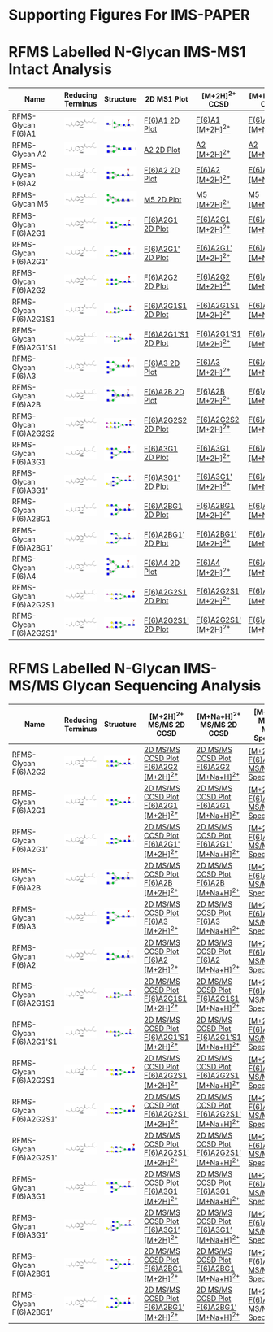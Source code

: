 # Supporting Figures For IMS-PAPER

# RFMS Labelled N-Glycan IMS-MS1 Intact Analysis



| Name     |Reducing Terminus| Structure|2D MS1 Plot|[M+2H]<sup>2+</sup> CCSD|[M+Na+H]<sup>2+</sup> CCSD|Mass Spectrum|
| ---      |---| ---       |---|---|---|---|
| RFMS-Glycan F(6)A1 |![RFMS Label](https://raw.githubusercontent.com/Edward1292/SI_PALLISTER_GLYCAN_LIBRARY_A_STAR_BTI_UOM/master/docs/Glycan_Structures/RFMS_Label.png)| ![F(6)A1](https://raw.githubusercontent.com/Edward1292/SI_PALLISTER_GLYCAN_LIBRARY_A_STAR_BTI_UOM/master/docs/Glycan_Structures/A1.png)|[F(6)A1 2D Plot](https://edward1292.github.io/SI_PALLISTER_GLYCAN_LIBRARY_A_STAR_BTI_UOM/A1_MS1_RFMS/A1_MS1_RFMS_All-CCS-Data.html) |[F(6)A1 [M+2H]<sup>2+</sup>](https://edward1292.github.io/SI_PALLISTER_GLYCAN_LIBRARY_A_STAR_BTI_UOM/A1_MS1_RFMS/RT_7_5-7_7mz_786_38/RT_7_5-7_7mz_786_38.html)|[F(6)A1 [M+Na+H]<sup>2+</sup>](https://edward1292.github.io/SI_PALLISTER_GLYCAN_LIBRARY_A_STAR_BTI_UOM/A1_MS1_RFMS/RT_7_5-7_7mz_797_37/RT_7_5-7_7mz_797_37.html)|[F(6)A1 MS1 Mass Spec](https://edward1292.github.io/SI_PALLISTER_GLYCAN_LIBRARY_A_STAR_BTI_UOM/A1_MS1_RFMS/A1_MS1_RFMS75-77AvgMassSpec.html)|
 | RFMS-Glycan  A2    |![RFMS Label](https://raw.githubusercontent.com/Edward1292/SI_PALLISTER_GLYCAN_LIBRARY_A_STAR_BTI_UOM/master/docs/Glycan_Structures/RFMS_Label.png)| ![A2](https://raw.githubusercontent.com/Edward1292/SI_PALLISTER_GLYCAN_LIBRARY_A_STAR_BTI_UOM/master/docs/Glycan_Structures/A2_no_fucose.png)      |[A2 2D Plot](https://edward1292.github.io/SI_PALLISTER_GLYCAN_LIBRARY_A_STAR_BTI_UOM/A2_no_fucose_RFMS/A2_no_fucose_RFMS_All-CCS-Data.html)|[A2 [M+2H]<sup>2+</sup>](https://edward1292.github.io/SI_PALLISTER_GLYCAN_LIBRARY_A_STAR_BTI_UOM/A2_no_fucose_RFMS/RT_7_9-8_0mz_814_9/RT_7_9-8_0mz_814_9.html)|[A2 [M+Na+H]<sup>2+</sup>](https://edward1292.github.io/SI_PALLISTER_GLYCAN_LIBRARY_A_STAR_BTI_UOM/A2_no_fucose_RFMS/RT_7_9-8_0mz_825_89/RT_7_9-8_0mz_825_89.html)|[A2 MS1 Mass Spec](https://edward1292.github.io/SI_PALLISTER_GLYCAN_LIBRARY_A_STAR_BTI_UOM/A2_no_fucose_RFMS/A2_no_fucose_RFMS79-80AvgMassSpec.html)|
 | RFMS-Glycan  F(6)A2|![RFMS Label](https://raw.githubusercontent.com/Edward1292/SI_PALLISTER_GLYCAN_LIBRARY_A_STAR_BTI_UOM/master/docs/Glycan_Structures/RFMS_Label.png)| ![F(6)A2](https://raw.githubusercontent.com/Edward1292/SI_PALLISTER_GLYCAN_LIBRARY_A_STAR_BTI_UOM/master/docs/Glycan_Structures/A2.png)      |[F(6)A2 2D Plot](https://edward1292.github.io/SI_PALLISTER_GLYCAN_LIBRARY_A_STAR_BTI_UOM/A2_MS1_RFMS/A2_MS1_RFMS_All-CCS-Data.html)|[F(6)A2 [M+2H]<sup>2+</sup>](https://edward1292.github.io/SI_PALLISTER_GLYCAN_LIBRARY_A_STAR_BTI_UOM/A2_MS1_RFMS/RT_8_6-8_9mz_887_94/RT_8_6-8_9mz_887_94.html)|[F(6)A2 [M+Na+H]<sup>2+</sup>](https://edward1292.github.io/SI_PALLISTER_GLYCAN_LIBRARY_A_STAR_BTI_UOM/A2_MS1_RFMS/RT_8_6-8_9mz_898_94/RT_8_6-8_9mz_898_94.html)|[F(6)A2 MS1 Mass Spec](https://edward1292.github.io/SI_PALLISTER_GLYCAN_LIBRARY_A_STAR_BTI_UOM/A2_MS1_RFMS/A2_MS1_RFMS86-89AvgMassSpec.html)|
 | RFMS-Glycan M5      |![RFMS Label](https://raw.githubusercontent.com/Edward1292/SI_PALLISTER_GLYCAN_LIBRARY_A_STAR_BTI_UOM/master/docs/Glycan_Structures/RFMS_Label.png)| ![M5](https://raw.githubusercontent.com/Edward1292/SI_PALLISTER_GLYCAN_LIBRARY_A_STAR_BTI_UOM/master/docs/Glycan_Structures/M5.png)      |[M5 2D Plot](https://edward1292.github.io/SI_PALLISTER_GLYCAN_LIBRARY_A_STAR_BTI_UOM/M5_MS1_RFMS/M5_MS1_RFMS_All-CCS-Data.html)|[M5 [M+2H]<sup>2+</sup>](https://edward1292.github.io/SI_PALLISTER_GLYCAN_LIBRARY_A_STAR_BTI_UOM/M5_MS1_RFMS/RT_9_8-10_0mz_773_87/RT_9_8-10_0mz_773_87.html)|[M5 [M+Na+H]<sup>2+</sup>](https://edward1292.github.io/SI_PALLISTER_GLYCAN_LIBRARY_A_STAR_BTI_UOM/M5_MS1_RFMS/RT_9_8-10_0mz_784_87/RT_9_8-10_0mz_784_87.html)|[M5 MS1 Mass Spec](https://edward1292.github.io/SI_PALLISTER_GLYCAN_LIBRARY_A_STAR_BTI_UOM/M5_MS1_RFMS/M5_MS1_RFMS98-100AvgMassSpec.html)|
 | RFMS-Glycan  F(6)A2G1|![RFMS Label](https://raw.githubusercontent.com/Edward1292/SI_PALLISTER_GLYCAN_LIBRARY_A_STAR_BTI_UOM/master/docs/Glycan_Structures/RFMS_Label.png)| ![F(6)A2G1](https://raw.githubusercontent.com/Edward1292/SI_PALLISTER_GLYCAN_LIBRARY_A_STAR_BTI_UOM/master/docs/Glycan_Structures/G1.png)      |[F(6)A2G1 2D Plot](https://edward1292.github.io/SI_PALLISTER_GLYCAN_LIBRARY_A_STAR_BTI_UOM/G1_MS1_RFMS/G1_MS1_RFMS_All-CCS-Data.html)|[F(6)A2G1 [M+2H]<sup>2+</sup>](https://edward1292.github.io/SI_PALLISTER_GLYCAN_LIBRARY_A_STAR_BTI_UOM/G1_MS1_RFMS/RT_10_6-10_8mz_968_99/RT_10_6-10_8mz_968_99.html)|[F(6)A2G1 [M+Na+H]<sup>2+</sup>](https://edward1292.github.io/SI_PALLISTER_GLYCAN_LIBRARY_A_STAR_BTI_UOM/G1_MS1_RFMS/RT_10_6-10_8mz_979_98/RT_10_6-10_8mz_979_98.html)|[F(6)A2G1 MS1 Mass Spec](https://edward1292.github.io/SI_PALLISTER_GLYCAN_LIBRARY_A_STAR_BTI_UOM//G1_MS1_RFMS/G1_MS1_RFMS106-108AvgMassSpec.html)|
 | RFMS-Glycan  F(6)A2G1'|![RFMS Label](https://raw.githubusercontent.com/Edward1292/SI_PALLISTER_GLYCAN_LIBRARY_A_STAR_BTI_UOM/master/docs/Glycan_Structures/RFMS_Label.png)| ![F(6)A2G1'](https://raw.githubusercontent.com/Edward1292/SI_PALLISTER_GLYCAN_LIBRARY_A_STAR_BTI_UOM/master/docs/Glycan_Structures/G1'.png)      |[F(6)A2G1' 2D Plot](https://edward1292.github.io/SI_PALLISTER_GLYCAN_LIBRARY_A_STAR_BTI_UOM/G1_prime_MS1_RFMS/G1_prime_MS1_RFMS_All-CCS-Data.html)|[F(6)A2G1' [M+2H]<sup>2+</sup>](https://edward1292.github.io/SI_PALLISTER_GLYCAN_LIBRARY_A_STAR_BTI_UOM/G1_prime_MS1_RFMS/RT_10_9-11_1mz_968_99/RT_10_9-11_1mz_968_99.html)|[F(6)A2G1' [M+Na+H]<sup>2+</sup>](https://edward1292.github.io/SI_PALLISTER_GLYCAN_LIBRARY_A_STAR_BTI_UOM/G1_prime_MS1_RFMS/RT_10_9-11_1mz_979_98/RT_10_9-11_1mz_979_98.html)|[F(6)A2G1' MS1 Mass Spec](https://edward1292.github.io/SI_PALLISTER_GLYCAN_LIBRARY_A_STAR_BTI_UOM/G1_prime_MS1_RFMS/G1_prime_MS1_RFMS109-111AvgMassSpec.html)|
  | RFMS-Glycan  F(6)A2G2|![RFMS Label](https://raw.githubusercontent.com/Edward1292/SI_PALLISTER_GLYCAN_LIBRARY_A_STAR_BTI_UOM/master/docs/Glycan_Structures/RFMS_Label.png)| ![F(6)A2G2](https://raw.githubusercontent.com/Edward1292/SI_PALLISTER_GLYCAN_LIBRARY_A_STAR_BTI_UOM/master/docs/Glycan_Structures/G2.png)      |[F(6)A2G2 2D Plot](https://edward1292.github.io/SI_PALLISTER_GLYCAN_LIBRARY_A_STAR_BTI_UOM/G2_MS1_RFMS/G2_MS1_RFMS_All-CCS-Data.html)|[F(6)A2G2 [M+2H]<sup>2+</sup>](https://edward1292.github.io/SI_PALLISTER_GLYCAN_LIBRARY_A_STAR_BTI_UOM/G2_MS1_RFMS/RT_12_9-13_1mz_1050_04/RT_12_9-13_1mz_1050_04.html)|[F(6)A2G2 [M+Na+H]<sup>2+</sup>](https://edward1292.github.io/SI_PALLISTER_GLYCAN_LIBRARY_A_STAR_BTI_UOM/G2_MS1_RFMS/RT_12_9-13_1mz_1061_04/RT_12_9-13_1mz_1061_04.html)|[F(6)A2G2 MS1 Mass Spec](https://edward1292.github.io/SI_PALLISTER_GLYCAN_LIBRARY_A_STAR_BTI_UOM/G2_MS1_RFMS/G2_MS1_RFMS129-131AvgMassSpec.html)|
| RFMS-Glycan  F(6)A2G1S1|![RFMS Label](https://raw.githubusercontent.com/Edward1292/SI_PALLISTER_GLYCAN_LIBRARY_A_STAR_BTI_UOM/master/docs/Glycan_Structures/RFMS_Label.png)| ![F(6)A2G1S1](https://raw.githubusercontent.com/Edward1292/SI_PALLISTER_GLYCAN_LIBRARY_A_STAR_BTI_UOM/master/docs/Glycan_Structures/A2G1S1.png)      |[F(6)A2G1S1 2D Plot](https://edward1292.github.io/SI_PALLISTER_GLYCAN_LIBRARY_A_STAR_BTI_UOM/G1S1_MS1_RFMS/G1S1_MS1_RFMS_All-CCS-Data.html)|[F(6)A2G1S1 [M+2H]<sup>2+</sup>](https://edward1292.github.io/SI_PALLISTER_GLYCAN_LIBRARY_A_STAR_BTI_UOM/G1S1_MS1_RFMS/RT_23_1-23_4mz_1114_55/RT_23_1-23_4mz_1114_55.html)|[F(6)A2G1S1 [M+Na+H]<sup>2+</sup>](https://edward1292.github.io/SI_PALLISTER_GLYCAN_LIBRARY_A_STAR_BTI_UOM/G1S1_MS1_RFMS/RT_23_1-23_4mz_1125_54/RT_23_1-23_4mz_1125_54.html)|[F(6)A2G1S1 MS1 Mass Spec](https://edward1292.github.io/SI_PALLISTER_GLYCAN_LIBRARY_A_STAR_BTI_UOM/G1S1_MS1_RFMS/G1S1_MS1_RFMS231-234AvgMassSpec.html)|
| RFMS-Glycan  F(6)A2G1'S1|![RFMS Label](https://raw.githubusercontent.com/Edward1292/SI_PALLISTER_GLYCAN_LIBRARY_A_STAR_BTI_UOM/master/docs/Glycan_Structures/RFMS_Label.png)| ![F(6)A2G1S1'](https://raw.githubusercontent.com/Edward1292/SI_PALLISTER_GLYCAN_LIBRARY_A_STAR_BTI_UOM/master/docs/Glycan_Structures/A2G1'S1.png)      |[F(6)A2G1'S1 2D Plot](https://edward1292.github.io/SI_PALLISTER_GLYCAN_LIBRARY_A_STAR_BTI_UOM/G1S1_prime_MS1_RFMS/G1S1_prime_MS1_RFMS_All-CCS-Data.html)|[F(6)A2G1'S1 [M+2H]<sup>2+</sup>](https://edward1292.github.io/SI_PALLISTER_GLYCAN_LIBRARY_A_STAR_BTI_UOM/G1S1_prime_MS1_RFMS/RT_23_7-24_0mz_1114_55/RT_23_7-24_0mz_1114_55.html)|[F(6)A2G1'S1 [M+Na+H]<sup>2+</sup>](https://edward1292.github.io/SI_PALLISTER_GLYCAN_LIBRARY_A_STAR_BTI_UOM/G1S1_prime_MS1_RFMS/RT_23_7-24_0mz_1125_54/RT_23_7-24_0mz_1125_54.html)|[F(6)A2G1'S1 MS1 Mass Spec](https://edward1292.github.io/SI_PALLISTER_GLYCAN_LIBRARY_A_STAR_BTI_UOM/G1S1_prime_MS1_RFMS/G1S1_prime_MS1_RFMS237-240AvgMassSpec.html)|
| RFMS-Glycan  F(6)A3|![RFMS Label](https://raw.githubusercontent.com/Edward1292/SI_PALLISTER_GLYCAN_LIBRARY_A_STAR_BTI_UOM/master/docs/Glycan_Structures/RFMS_Label.png)| ![F(6)A3](https://raw.githubusercontent.com/Edward1292/SI_PALLISTER_GLYCAN_LIBRARY_A_STAR_BTI_UOM/master/docs/Glycan_Structures/A3.png)      |[F(6)A3 2D Plot](https://edward1292.github.io/SI_PALLISTER_GLYCAN_LIBRARY_A_STAR_BTI_UOM/A3_MS1_RFMS/A3_MS1_RFMS_All-CCS-Data.html)|[F(6)A3 [M+2H]<sup>2+</sup>](https://edward1292.github.io/SI_PALLISTER_GLYCAN_LIBRARY_A_STAR_BTI_UOM/A3_MS1_RFMS/RT_21_1-21_3mz_989_49/RT_21_1-21_3mz_989_49.html)|[F(6)A3 [M+Na+H]<sup>2+</sup>](https://edward1292.github.io/SI_PALLISTER_GLYCAN_LIBRARY_A_STAR_BTI_UOM/A3_MS1_RFMS/RT_21_1-21_3mz_1000_48/RT_21_1-21_3mz_1000_48.html)|[F(6)A3 MS1 Mass Spec](https://edward1292.github.io/SI_PALLISTER_GLYCAN_LIBRARY_A_STAR_BTI_UOM/A3_MS1_RFMS/A3_MS1_RFMS211-213AvgMassSpec.html)|
| RFMS-Glycan  F(6)A2B|![RFMS Label](https://raw.githubusercontent.com/Edward1292/SI_PALLISTER_GLYCAN_LIBRARY_A_STAR_BTI_UOM/master/docs/Glycan_Structures/RFMS_Label.png)| ![F(6)A2B](https://raw.githubusercontent.com/Edward1292/SI_PALLISTER_GLYCAN_LIBRARY_A_STAR_BTI_UOM/master/docs/Glycan_Structures/A2B.png)      |[F(6)A2B 2D Plot](https://edward1292.github.io/SI_PALLISTER_GLYCAN_LIBRARY_A_STAR_BTI_UOM/A2B_MS1_RFMS/A2B_MS1_RFMS_All-CCS-Data.html)|[F(6)A2B [M+2H]<sup>2+</sup>](https://edward1292.github.io/SI_PALLISTER_GLYCAN_LIBRARY_A_STAR_BTI_UOM/A2B_MS1_RFMS/RT_20_2-20_4mz_989_48/RT_20_2-20_4mz_989_48.html)|[F(6)A2B [M+Na+H]<sup>2+</sup>](https://edward1292.github.io/SI_PALLISTER_GLYCAN_LIBRARY_A_STAR_BTI_UOM/A2B_MS1_RFMS/RT_20_2-20_4mz_1000_47/RT_20_2-20_4mz_1000_47.html)|[F(6)A2B MS1 Mass Spec](https://edward1292.github.io/SI_PALLISTER_GLYCAN_LIBRARY_A_STAR_BTI_UOM/A2B_MS1_RFMS/A2B_MS1_RFMS202-204AvgMassSpec.html)|
| RFMS-Glycan  F(6)A2G2S2|![RFMS Label](https://raw.githubusercontent.com/Edward1292/SI_PALLISTER_GLYCAN_LIBRARY_A_STAR_BTI_UOM/master/docs/Glycan_Structures/RFMS_Label.png)| ![F(6)A2G2S2](https://raw.githubusercontent.com/Edward1292/SI_PALLISTER_GLYCAN_LIBRARY_A_STAR_BTI_UOM/master/docs/Glycan_Structures/G2S2.png)      |[F(6)A2G2S2 2D Plot](https://edward1292.github.io/SI_PALLISTER_GLYCAN_LIBRARY_A_STAR_BTI_UOM/G2S2_MS1_RFMS/G2S2_MS1_RFMS_All-CCS-Data.html)|[F(6)A2G2S2 [M+2H]<sup>2+</sup>](https://edward1292.github.io/SI_PALLISTER_GLYCAN_LIBRARY_A_STAR_BTI_UOM/G2S2_MS1_RFMS/RT_27_1-27_5mz_1341_13/RT_27_1-27_5mz_1341_13.html)|[F(6)A2G2S2 [M+Na+H]<sup>2+</sup>](https://edward1292.github.io/SI_PALLISTER_GLYCAN_LIBRARY_A_STAR_BTI_UOM/G2S2_MS1_RFMS/RT_27_1-27_5mz_1352_11/RT_27_1-27_5mz_1352_11.html)|[F(6)A2G2S2 MS1 Mass Spec](https://edward1292.github.io/SI_PALLISTER_GLYCAN_LIBRARY_A_STAR_BTI_UOM/G2S2_MS1_RFMS/G2S2_MS1_RFMS271-275AvgMassSpec.html)|
| RFMS-Glycan  F(6)A3G1|![RFMS Label](https://raw.githubusercontent.com/Edward1292/SI_PALLISTER_GLYCAN_LIBRARY_A_STAR_BTI_UOM/master/docs/Glycan_Structures/RFMS_Label.png)| ![F(6)A3G1](https://raw.githubusercontent.com/Edward1292/SI_PALLISTER_GLYCAN_LIBRARY_A_STAR_BTI_UOM/master/docs/Glycan_Structures/A3G1.png)      |[F(6)A3G1 2D Plot](https://edward1292.github.io/SI_PALLISTER_GLYCAN_LIBRARY_A_STAR_BTI_UOM/A3G1_MS1_RFMS/A3G1_MS1_RFMS_All-CCS-Data.html)|[F(6)A3G1 [M+2H]<sup>2+</sup>](https://edward1292.github.io/SI_PALLISTER_GLYCAN_LIBRARY_A_STAR_BTI_UOM/A3G1_MS1_RFMS/RT_23_5-23_7mz_1070_52/RT_23_5-23_7mz_1070_52.html)|[F(6)A3G1 [M+Na+H]<sup>2+</sup>](https://edward1292.github.io/SI_PALLISTER_GLYCAN_LIBRARY_A_STAR_BTI_UOM/A3G1_MS1_RFMS/RT_23_5-23_7mz_1081_51/RT_23_5-23_7mz_1081_51.html)|[F(6)A3G1 MS1 Mass Spec](https://edward1292.github.io/SI_PALLISTER_GLYCAN_LIBRARY_A_STAR_BTI_UOM/A3G1_MS1_RFMS/A3G1_MS1_RFMS235-237AvgMassSpec.html)|
| RFMS-Glycan  F(6)A3G1'|![RFMS Label](https://raw.githubusercontent.com/Edward1292/SI_PALLISTER_GLYCAN_LIBRARY_A_STAR_BTI_UOM/master/docs/Glycan_Structures/RFMS_Label.png)| ![F(6)A3G1'](https://raw.githubusercontent.com/Edward1292/SI_PALLISTER_GLYCAN_LIBRARY_A_STAR_BTI_UOM/master/docs/Glycan_Structures/A3G1'.png)      |[F(6)A3G1' 2D Plot](https://edward1292.github.io/SI_PALLISTER_GLYCAN_LIBRARY_A_STAR_BTI_UOM/A3G1_prime_MS1_RFMS/A3G1_prime_MS1_RFMS_All-CCS-Data.html)|[F(6)A3G1' [M+2H]<sup>2+</sup>](https://edward1292.github.io/SI_PALLISTER_GLYCAN_LIBRARY_A_STAR_BTI_UOM/A3G1_prime_MS1_RFMS/RT_23_8-23_9mz_1070_53/RT_23_8-23_9mz_1070_53.html)|[F(6)A3G1' [M+Na+H]<sup>2+</sup>](https://edward1292.github.io/SI_PALLISTER_GLYCAN_LIBRARY_A_STAR_BTI_UOM/A3G1_prime_MS1_RFMS/RT_23_8-23_9mz_1081_53/RT_23_8-23_9mz_1081_53.html)|[F(6)A3G1' MS1 Mass Spec](https://edward1292.github.io/SI_PALLISTER_GLYCAN_LIBRARY_A_STAR_BTI_UOM/A3G1_prime_MS1_RFMS/A3G1_prime_MS1_RFMS238-239AvgMassSpec.html)|
| RFMS-Glycan  F(6)A2BG1|![RFMS Label](https://raw.githubusercontent.com/Edward1292/SI_PALLISTER_GLYCAN_LIBRARY_A_STAR_BTI_UOM/master/docs/Glycan_Structures/RFMS_Label.png)| ![F(6)A2BG1](https://raw.githubusercontent.com/Edward1292/SI_PALLISTER_GLYCAN_LIBRARY_A_STAR_BTI_UOM/master/docs/Glycan_Structures/A2BG1.png)      |[F(6)A2BG1 2D Plot](https://edward1292.github.io/SI_PALLISTER_GLYCAN_LIBRARY_A_STAR_BTI_UOM/A2BG1_MS1_RFMS/A2BG1_MS1_RFMS_All-CCS-Data.html)|[F(6)A2BG1 [M+2H]<sup>2+</sup>](https://edward1292.github.io/SI_PALLISTER_GLYCAN_LIBRARY_A_STAR_BTI_UOM/A2BG1_MS1_RFMS/RT_22_5-22_7mz_1070_53/RT_22_5-22_7mz_1070_53.html)|[F(6)A2BG1 [M+Na+H]<sup>2+</sup>](https://edward1292.github.io/SI_PALLISTER_GLYCAN_LIBRARY_A_STAR_BTI_UOM/A2BG1_MS1_RFMS/RT_22_5-22_7mz_1081_53/RT_22_5-22_7mz_1081_53.html)|[F(6)A2BG1 MS1 Mass Spec](https://edward1292.github.io/SI_PALLISTER_GLYCAN_LIBRARY_A_STAR_BTI_UOM/A2BG1_MS1_RFMS/A2BG1_MS1_RFMS225-227AvgMassSpec.html)|
| RFMS-Glycan  F(6)A2BG1'|![RFMS Label](https://raw.githubusercontent.com/Edward1292/SI_PALLISTER_GLYCAN_LIBRARY_A_STAR_BTI_UOM/master/docs/Glycan_Structures/RFMS_Label.png)| ![F(6)A2BG1'](https://raw.githubusercontent.com/Edward1292/SI_PALLISTER_GLYCAN_LIBRARY_A_STAR_BTI_UOM/master/docs/Glycan_Structures/A2BG1'.png)      |[F(6)A2BG1' 2D Plot](https://edward1292.github.io/SI_PALLISTER_GLYCAN_LIBRARY_A_STAR_BTI_UOM/A2BG1_prime_MS1_RFMS/A2BG1_prime_MS1_RFMS_All-CCS-Data.html)|[F(6)A2BG1' [M+2H]<sup>2+</sup>](https://edward1292.github.io/SI_PALLISTER_GLYCAN_LIBRARY_A_STAR_BTI_UOM/A2BG1_prime_MS1_RFMS/RT_22_9-23_1mz_1070_53/RT_22_9-23_1mz_1070_53.html)|[F(6)A2BG1' [M+Na+H]<sup>2+</sup>](https://edward1292.github.io/SI_PALLISTER_GLYCAN_LIBRARY_A_STAR_BTI_UOM/A2BG1_prime_MS1_RFMS/RT_22_9-23_1mz_1081_53/RT_22_9-23_1mz_1081_53.html)|[F(6)A2BG1' MS1 Mass Spec](https://edward1292.github.io/SI_PALLISTER_GLYCAN_LIBRARY_A_STAR_BTI_UOM/A2BG1_prime_MS1_RFMS/A2BG1_prime_MS1_RFMS229-231AvgMassSpec.html)|
| RFMS-Glycan  F(6)A4|![RFMS Label](https://raw.githubusercontent.com/Edward1292/SI_PALLISTER_GLYCAN_LIBRARY_A_STAR_BTI_UOM/master/docs/Glycan_Structures/RFMS_Label.png)| ![F(6)A4](https://raw.githubusercontent.com/Edward1292/SI_PALLISTER_GLYCAN_LIBRARY_A_STAR_BTI_UOM/master/docs/Glycan_Structures/A4.png)      |[F(6)A4 2D Plot](https://edward1292.github.io/SI_PALLISTER_GLYCAN_LIBRARY_A_STAR_BTI_UOM/A4_MS1_RFMS/A4_MS1_RFMS_All-CCS-Data.html)|[F(6)A4 [M+2H]<sup>2+</sup>](https://edward1292.github.io/SI_PALLISTER_GLYCAN_LIBRARY_A_STAR_BTI_UOM/A4_MS1_RFMS/RT_22_1-22_4mz_1091_04/RT_22_1-22_4mz_1091_04.html)|[F(6)A4 [M+Na+H]<sup>2+</sup>](https://edward1292.github.io/SI_PALLISTER_GLYCAN_LIBRARY_A_STAR_BTI_UOM/A4_MS1_RFMS/RT_22_1-22_4mz_1102_04/RT_22_1-22_4mz_1102_04.html)|[F(6)A4 MS1 Mass Spec](https://edward1292.github.io/SI_PALLISTER_GLYCAN_LIBRARY_A_STAR_BTI_UOM/A4_MS1_RFMS/A4_MS1_RFMS221-224AvgMassSpec.html)|
| RFMS-Glycan  F(6)A2G2S1|![RFMS Label](https://raw.githubusercontent.com/Edward1292/SI_PALLISTER_GLYCAN_LIBRARY_A_STAR_BTI_UOM/master/docs/Glycan_Structures/RFMS_Label.png)| ![F(6)A2G2S1](https://raw.githubusercontent.com/Edward1292/SI_PALLISTER_GLYCAN_LIBRARY_A_STAR_BTI_UOM/master/docs/Glycan_Structures/A2G2S1.png)      |[F(6)A2G2S1 2D Plot](https://edward1292.github.io/SI_PALLISTER_GLYCAN_LIBRARY_A_STAR_BTI_UOM/G2S1_MS1_RFMS/G2S1_MS1_RFMS_All-CCS-Data.html)|[F(6)A2G2S1 [M+2H]<sup>2+</sup>](https://edward1292.github.io/SI_PALLISTER_GLYCAN_LIBRARY_A_STAR_BTI_UOM/G2S1_MS1_RFMS/RT_18_6-18_7mz_1195_58/RT_18_6-18_7mz_1195_58.html)|[F(6)A2G2S1 [M+Na+H]<sup>2+</sup>](https://edward1292.github.io/SI_PALLISTER_GLYCAN_LIBRARY_A_STAR_BTI_UOM/G2S1_MS1_RFMS/RT_18_6-18_7mz_1206_58/RT_18_6-18_7mz_1206_58.html)|[F(6)A2G2S1 MS1 Mass Spec](https://edward1292.github.io/SI_PALLISTER_GLYCAN_LIBRARY_A_STAR_BTI_UOM/G2S1_MS1_RFMS/G2S1_MS1_RFMS186-187AvgMassSpec.html)|
| RFMS-Glycan  F(6)A2G2S1'|![RFMS Label](https://raw.githubusercontent.com/Edward1292/SI_PALLISTER_GLYCAN_LIBRARY_A_STAR_BTI_UOM/master/docs/Glycan_Structures/RFMS_Label.png)| ![F(6)A2G2S1'](https://raw.githubusercontent.com/Edward1292/SI_PALLISTER_GLYCAN_LIBRARY_A_STAR_BTI_UOM/master/docs/Glycan_Structures/A2G2S1'.png)      |[F(6)A2G2S1' 2D Plot](https://edward1292.github.io/SI_PALLISTER_GLYCAN_LIBRARY_A_STAR_BTI_UOM/G2S1_MS1_RFMS/G2S1_prime_MS1_RFMS_All-CCS-Data.html)|[F(6)A2G2S1' [M+2H]<sup>2+</sup>](https://edward1292.github.io/SI_PALLISTER_GLYCAN_LIBRARY_A_STAR_BTI_UOM/G2_S1_prime_MS1_RFMS/RT_18_8-18_9mz_1195_57/RT_18_8-18_9mz_1195_57.html)|[F(6)A2G2S1' [M+Na+H]<sup>2+</sup>](https://edward1292.github.io/SI_PALLISTER_GLYCAN_LIBRARY_A_STAR_BTI_UOM/G2_S1_prime_MS1_RFMS/RT_18_8-18_9mz_1206_56/RT_18_8-18_9mz_1206_56.html)|[F(6)A2G2S1' MS1 Mass Spec](https://edward1292.github.io/SI_PALLISTER_GLYCAN_LIBRARY_A_STAR_BTI_UOM/G2_S1_prime_MS1_RFMS/G2_S1_prime_MS1_RFMS188-189AvgMassSpec.html)|



# RFMS Labelled N-Glycan IMS-MS/MS Glycan Sequencing Analysis



| Name     |Reducing Terminus| Structure|[M+2H]<sup>2+</sup> MS/MS 2D CCSD|[M+Na+H]<sup>2+</sup> MS/MS 2D CCSD| [M+2H]<sup>2+</sup> MS/MS Mass Spectrum| [M+Na+H]<sup>2+</sup>  MS/MS Mass Spectrum|
| ---      |---| ---       |---|---|---|---|
| RFMS-Glycan F(6)A2G2 |![RFMS Label](https://raw.githubusercontent.com/Edward1292/SI_PALLISTER_GLYCAN_LIBRARY_A_STAR_BTI_UOM/master/docs/Glycan_Structures/RFMS_Label.png)| ![F(6)G2](https://raw.githubusercontent.com/Edward1292/SI_PALLISTER_GLYCAN_LIBRARY_A_STAR_BTI_UOM/master/docs/Glycan_Structures/G2.png)|[2D MS/MS CCSD Plot F(6)A2G2 [M+2H]<sup>2+</sup>](https://edward1292.github.io/SI_PALLISTER_GLYCAN_LIBRARY_A_STAR_BTI_UOM/G2_H_MS2_RFMS/G2_H_MS2_RFMS_All-CCS-Data.html)|[2D MS/MS CCSD Plot F(6)A2G2 [M+Na+H]<sup>2+</sup>](https://edward1292.github.io/SI_PALLISTER_GLYCAN_LIBRARY_A_STAR_BTI_UOM/G2_Na_MS2_RFMS/G2_Na_MS2_RFMS_All-CCS-Data.html)|[[M+2H]<sup>2+</sup> F(6)A2G2 MS/MS Mass Spec](https://edward1292.github.io/SI_PALLISTER_GLYCAN_LIBRARY_A_STAR_BTI_UOM/G2_H_MS2_RFMS/G2_H_MS2_RFMS231-234AvgMassSpec.html)|[[M+H+Na]<sup>2+</sup> F(6)A2G2 MS/MS Mass Spec](https://edward1292.github.io/SI_PALLISTER_GLYCAN_LIBRARY_A_STAR_BTI_UOM/G2_Na_MS2_RFMS/G2_Na_MS2_RFMS231-234AvgMassSpec.html)|
| RFMS-Glycan F(6)A2G1 |![RFMS Label](https://raw.githubusercontent.com/Edward1292/SI_PALLISTER_GLYCAN_LIBRARY_A_STAR_BTI_UOM/master/docs/Glycan_Structures/RFMS_Label.png)| ![F(6)A2G1](https://raw.githubusercontent.com/Edward1292/SI_PALLISTER_GLYCAN_LIBRARY_A_STAR_BTI_UOM/master/docs/Glycan_Structures/G1.png)|[2D MS/MS CCSD Plot F(6)A2G1 [M+2H]<sup>2+</sup>](https://edward1292.github.io/SI_PALLISTER_GLYCAN_LIBRARY_A_STAR_BTI_UOM/G1_H_MS2_RFMS/G1_H_MS2_RFMS_All-CCS-Data.html)|[2D MS/MS CCSD Plot F(6)A2G1 [M+Na+H]<sup>2+</sup>](https://edward1292.github.io/SI_PALLISTER_GLYCAN_LIBRARY_A_STAR_BTI_UOM/G1_Na_MS2_RFMS/G1_Na_MS2_RFMS_All-CCS-Data.html)|[[M+2H]<sup>2+</sup> F(6)A2G1 MS/MS Mass Spec](https://edward1292.github.io/SI_PALLISTER_GLYCAN_LIBRARY_A_STAR_BTI_UOM/G1_H_MS2_RFMS/G1_H_MS2_RFMS102-104AvgMassSpec.html)|[[M+H+Na]<sup>2+</sup> F(6)A2G1 MS/MS Mass Spec](https://edward1292.github.io/SI_PALLISTER_GLYCAN_LIBRARY_A_STAR_BTI_UOM/G1_Na_MS2_RFMS/G1_Na_MS2_RFMS102-104AvgMassSpec.html)|
| RFMS-Glycan F(6)A2G1' |![RFMS Label](https://raw.githubusercontent.com/Edward1292/SI_PALLISTER_GLYCAN_LIBRARY_A_STAR_BTI_UOM/master/docs/Glycan_Structures/RFMS_Label.png)| ![F(6)A2G1'](https://raw.githubusercontent.com/Edward1292/SI_PALLISTER_GLYCAN_LIBRARY_A_STAR_BTI_UOM/master/docs/Glycan_Structures/G1'.png)|[2D MS/MS CCSD Plot F(6)A2G1' [M+2H]<sup>2+</sup>](https://edward1292.github.io/SI_PALLISTER_GLYCAN_LIBRARY_A_STAR_BTI_UOM/G1_prime_H_MS2_RFMS/G1_prime_H_MS2_RFMS_All-CCS-Data.html)|[2D MS/MS CCSD Plot F(6)A2G1' [M+Na+H]<sup>2+</sup>](https://edward1292.github.io/SI_PALLISTER_GLYCAN_LIBRARY_A_STAR_BTI_UOM/G1_prime_Na_MS2_RFMS/G1_prime_Na_MS2_RFMS_All-CCS-Data.html)|[[M+2H]<sup>2+</sup> F(6)A2G1' MS/MS Mass Spec](https://edward1292.github.io/SI_PALLISTER_GLYCAN_LIBRARY_A_STAR_BTI_UOM/G1_prime_H_MS2_RFMS/G1_prime_H_MS2_RFMS105-107AvgMassSpec.html)|[[M+H+Na]<sup>2+</sup> F(6)A2G1' MS/MS Mass Spec](https://edward1292.github.io/SI_PALLISTER_GLYCAN_LIBRARY_A_STAR_BTI_UOM/G1_prime_Na_MS2_RFMS/G1_prime_Na_MS2_RFMS105-107AvgMassSpec.html)|
| RFMS-Glycan F(6)A2B |![RFMS Label](https://raw.githubusercontent.com/Edward1292/SI_PALLISTER_GLYCAN_LIBRARY_A_STAR_BTI_UOM/master/docs/Glycan_Structures/RFMS_Label.png)| ![F(6)A2B](https://raw.githubusercontent.com/Edward1292/SI_PALLISTER_GLYCAN_LIBRARY_A_STAR_BTI_UOM/master/docs/Glycan_Structures/A2B.png)|[2D MS/MS CCSD Plot F(6)A2B [M+2H]<sup>2+</sup>](https://edward1292.github.io/SI_PALLISTER_GLYCAN_LIBRARY_A_STAR_BTI_UOM/A2B_H_MS2_RFMS/A2B_H_MS2_RFMS_All-CCS-Data.html)|[2D MS/MS CCSD Plot F(6)A2B [M+Na+H]<sup>2+</sup>](https://edward1292.github.io/SI_PALLISTER_GLYCAN_LIBRARY_A_STAR_BTI_UOM/A2B_Na_MS2_RFMS/A2B_Na_MS2_RFMS_All-CCS-Data.html)|[[M+2H]<sup>2+</sup> F(6)A2B MS/MS Mass Spec](https://edward1292.github.io/SI_PALLISTER_GLYCAN_LIBRARY_A_STAR_BTI_UOM/A2B_H_MS2_RFMS/A2B_H_MS2_RFMS198-200AvgMassSpec.html)|[[M+H+Na]<sup>2+</sup> F(6)A2B MS/MS Mass Spec](https://edward1292.github.io/SI_PALLISTER_GLYCAN_LIBRARY_A_STAR_BTI_UOM/A2B_Na_MS2_RFMS/A2B_Na_MS2_RFMS198-200AvgMassSpec.html)|
| RFMS-Glycan F(6)A3 |![RFMS Label](https://raw.githubusercontent.com/Edward1292/SI_PALLISTER_GLYCAN_LIBRARY_A_STAR_BTI_UOM/master/docs/Glycan_Structures/RFMS_Label.png)| ![F(6)A3](https://raw.githubusercontent.com/Edward1292/SI_PALLISTER_GLYCAN_LIBRARY_A_STAR_BTI_UOM/master/docs/Glycan_Structures/A3.png)|[2D MS/MS CCSD Plot F(6)A3 [M+2H]<sup>2+</sup>](https://edward1292.github.io/SI_PALLISTER_GLYCAN_LIBRARY_A_STAR_BTI_UOM/A3_H_MS2_RFMS/A3_H_MS2_RFMS_All-CCS-Data.html)|[2D MS/MS CCSD Plot F(6)A3 [M+Na+H]<sup>2+</sup>](https://edward1292.github.io/SI_PALLISTER_GLYCAN_LIBRARY_A_STAR_BTI_UOM/A3_Na_MS2_RFMS/A3_Na_MS2_RFMS_All-CCS-Data.html)|[[M+2H]<sup>2+</sup> F(6)A3 MS/MS Mass Spec](https://edward1292.github.io/SI_PALLISTER_GLYCAN_LIBRARY_A_STAR_BTI_UOM/A3_H_MS2_RFMS/A3_H_MS2_RFMS207-210AvgMassSpec.html)|[[M+H+Na]<sup>2+</sup> F(6)A3 MS/MS Mass Spec](https://edward1292.github.io/SI_PALLISTER_GLYCAN_LIBRARY_A_STAR_BTI_UOM/A3_Na_MS2_RFMS/A3_Na_MS2_RFMS207-210AvgMassSpec.html)|
| RFMS-Glycan F(6)A2 |![RFMS Label](https://raw.githubusercontent.com/Edward1292/SI_PALLISTER_GLYCAN_LIBRARY_A_STAR_BTI_UOM/master/docs/Glycan_Structures/RFMS_Label.png)| ![F(6)A2](https://raw.githubusercontent.com/Edward1292/SI_PALLISTER_GLYCAN_LIBRARY_A_STAR_BTI_UOM/master/docs/Glycan_Structures/A2.png)|[2D MS/MS CCSD Plot F(6)A2 [M+2H]<sup>2+</sup>](https://edward1292.github.io/SI_PALLISTER_GLYCAN_LIBRARY_A_STAR_BTI_UOM/A2_H_MS2_RFMS/A2_H_MS2_RFMS_All-CCS-Data.html)|[2D MS/MS CCSD Plot F(6)A2 [M+Na+H]<sup>2+</sup>](https://edward1292.github.io/SI_PALLISTER_GLYCAN_LIBRARY_A_STAR_BTI_UOM/A2_Na_MS2_RFMS/A2_Na_MS2_RFMS_All-CCS-Data.html)|[[M+2H]<sup>2+</sup> F(6)A2 MS/MS Mass Spec](https://edward1292.github.io/SI_PALLISTER_GLYCAN_LIBRARY_A_STAR_BTI_UOM/A2_H_MS2_RFMS/A2_H_MS2_RFMS179-182AvgMassSpec.html)|[[M+H+Na]<sup>2+</sup> F(6)A2 MS/MS Mass Spec](https://edward1292.github.io/SI_PALLISTER_GLYCAN_LIBRARY_A_STAR_BTI_UOM/A2_Na_MS2_RFMS/A2_Na_MS2_RFMS179-182AvgMassSpec.html)|
| RFMS-Glycan F(6)A2G1S1 |![RFMS Label](https://raw.githubusercontent.com/Edward1292/SI_PALLISTER_GLYCAN_LIBRARY_A_STAR_BTI_UOM/master/docs/Glycan_Structures/RFMS_Label.png)| ![F(6)A2G1S1](https://raw.githubusercontent.com/Edward1292/SI_PALLISTER_GLYCAN_LIBRARY_A_STAR_BTI_UOM/master/docs/Glycan_Structures/A2G1S1.png)|[2D MS/MS CCSD Plot F(6)A2G1S1 [M+2H]<sup>2+</sup>](https://edward1292.github.io/SI_PALLISTER_GLYCAN_LIBRARY_A_STAR_BTI_UOM/G1S1_H_MS2_RFMS/G1S1_H_MS2_RFMS_All-CCS-Data.html)|[2D MS/MS CCSD Plot F(6)A2G1S1 [M+Na+H]<sup>2+</sup>](https://edward1292.github.io/SI_PALLISTER_GLYCAN_LIBRARY_A_STAR_BTI_UOM/G1S1_Na_MS2_RFMS/G1S1_Na_MS2_RFMS_All-CCS-Data.html)|[[M+2H]<sup>2+</sup> F(6)A2G1S1 MS/MS Mass Spec](https://edward1292.github.io/SI_PALLISTER_GLYCAN_LIBRARY_A_STAR_BTI_UOM/G1S1_H_MS2_RFMS/G1S1_H_MS2_RFMS219-222AvgMassSpec.html)|[[M+H+Na]<sup>2+</sup> F(6)A2G1S1 MS/MS Mass Spec](https://edward1292.github.io/SI_PALLISTER_GLYCAN_LIBRARY_A_STAR_BTI_UOM/G1S1_Na_MS2_RFMS/G1S1_Na_MS2_RFMS219-222AvgMassSpec.html)|
| RFMS-Glycan F(6)A2G1'S1 |![RFMS Label](https://raw.githubusercontent.com/Edward1292/SI_PALLISTER_GLYCAN_LIBRARY_A_STAR_BTI_UOM/master/docs/Glycan_Structures/RFMS_Label.png)| ![F(6)A2G1'S1](https://raw.githubusercontent.com/Edward1292/SI_PALLISTER_GLYCAN_LIBRARY_A_STAR_BTI_UOM/master/docs/Glycan_Structures/A2G1'S1.png)|[2D MS/MS CCSD Plot F(6)A2G1'S1 [M+2H]<sup>2+</sup>](https://edward1292.github.io/SI_PALLISTER_GLYCAN_LIBRARY_A_STAR_BTI_UOM/G1S1_prime_H_MS2_RFMS/G1S1_prime_H_MS2_RFMS_All-CCS-Data.html)|[2D MS/MS CCSD Plot F(6)A2G1'S1 [M+Na+H]<sup>2+</sup>](https://edward1292.github.io/SI_PALLISTER_GLYCAN_LIBRARY_A_STAR_BTI_UOM/G1S1_prime_Na_MS2_RFMS/G1S1_prime_Na_MS2_RFMS_All-CCS-Data.html)|[[M+2H]<sup>2+</sup> F(6)A2G1'S1 MS/MS Mass Spec](https://edward1292.github.io/SI_PALLISTER_GLYCAN_LIBRARY_A_STAR_BTI_UOM/G1S1_prime_H_MS2_RFMS/G1S1_prime_H_MS2_RFMS226-228AvgMassSpec.html)|[[M+H+Na]<sup>2+</sup> F(6)A2G1'S1 MS/MS Mass Spec](https://edward1292.github.io/SI_PALLISTER_GLYCAN_LIBRARY_A_STAR_BTI_UOM/G1S1_prime_Na_MS2_RFMS/G1S1_prime_Na_MS2_RFMS225-228AvgMassSpec.html)|
| RFMS-Glycan F(6)A2G2S1 |![RFMS Label](https://raw.githubusercontent.com/Edward1292/SI_PALLISTER_GLYCAN_LIBRARY_A_STAR_BTI_UOM/master/docs/Glycan_Structures/RFMS_Label.png)| ![F(6)A2G2S1](https://raw.githubusercontent.com/Edward1292/SI_PALLISTER_GLYCAN_LIBRARY_A_STAR_BTI_UOM/master/docs/Glycan_Structures/A2G2S1.png)|[2D MS/MS CCSD Plot F(6)A2G2S1 [M+2H]<sup>2+</sup>](https://edward1292.github.io/SI_PALLISTER_GLYCAN_LIBRARY_A_STAR_BTI_UOM/G2S1_H_MS2_RFMS/G2S1_H_MS2_RFMS_All-CCS-Data.html)|[2D MS/MS CCSD Plot F(6)A2G2S1 [M+Na+H]<sup>2+</sup>](https://edward1292.github.io/SI_PALLISTER_GLYCAN_LIBRARY_A_STAR_BTI_UOM/G2S1_Na_MS2_RFMS/G2S1_Na_MS2_RFMS_All-CCS-Data.html)|[[M+2H]<sup>2+</sup> F(6)A2G2S1 MS/MS Mass Spec]( https://edward1292.github.io/SI_PALLISTER_GLYCAN_LIBRARY_A_STAR_BTI_UOM/G2S1_H_MS2_RFMS/G2S1_H_MS2_RFMS237-241AvgMassSpec.html)|[[M+H+Na]<sup>2+</sup> F(6)A2G2S1 MS/MS Mass Spec](https://edward1292.github.io/SI_PALLISTER_GLYCAN_LIBRARY_A_STAR_BTI_UOM/G2S1_Na_MS2_RFMS/G2S1_Na_MS2_RFMS236-240AvgMassSpec.html)|
| RFMS-Glycan F(6)A2G2S1' |![RFMS Label](https://raw.githubusercontent.com/Edward1292/SI_PALLISTER_GLYCAN_LIBRARY_A_STAR_BTI_UOM/master/docs/Glycan_Structures/RFMS_Label.png)| ![F(6)A2G2S1'](https://raw.githubusercontent.com/Edward1292/SI_PALLISTER_GLYCAN_LIBRARY_A_STAR_BTI_UOM/master/docs/Glycan_Structures/A2G2S1'.png)|[2D MS/MS CCSD Plot F(6)A2G2S1' [M+2H]<sup>2+</sup>](https://edward1292.github.io/SI_PALLISTER_GLYCAN_LIBRARY_A_STAR_BTI_UOM/G2S1_prime_H_MS2_RFMS/G2S1_prime_H_MS2_RFMS_All-CCS-Data.html)|[2D MS/MS CCSD Plot F(6)A2G2S1' [M+Na+H]<sup>2+</sup>](https://edward1292.github.io/SI_PALLISTER_GLYCAN_LIBRARY_A_STAR_BTI_UOM/G2_S1_prime_Na_MS2_RFMS/G2_S1_prime_Na_MS2_RFMS_All-CCS-Data.html)|[[M+2H]<sup>2+</sup> F(6)A2G2S1' MS/MS Mass Spec](https://edward1292.github.io/SI_PALLISTER_GLYCAN_LIBRARY_A_STAR_BTI_UOM/G2S1_prime_H_MS2_RFMS/G2S1_prime_H_MS2_RFMS242-245AvgMassSpec.html)|[[M+H+Na]<sup>2+</sup> F(6)A2G2S1' MS/MS Mass Spec](https://edward1292.github.io/SI_PALLISTER_GLYCAN_LIBRARY_A_STAR_BTI_UOM/G2_S1_prime_Na_MS2_RFMS/G2_S1_prime_Na_MS2_RFMS242-245AvgMassSpec.html)|
| RFMS-Glycan F(6)A2G2S1' |![RFMS Label](https://raw.githubusercontent.com/Edward1292/SI_PALLISTER_GLYCAN_LIBRARY_A_STAR_BTI_UOM/master/docs/Glycan_Structures/RFMS_Label.png)| ![F(6)A2G2S1'](https://raw.githubusercontent.com/Edward1292/SI_PALLISTER_GLYCAN_LIBRARY_A_STAR_BTI_UOM/master/docs/Glycan_Structures/A2G2S1'.png)|[2D MS/MS CCSD Plot F(6)A2G2S1' [M+2H]<sup>2+</sup>](https://edward1292.github.io/SI_PALLISTER_GLYCAN_LIBRARY_A_STAR_BTI_UOM/G2S1_prime_H_MS2_RFMS/G2S1_prime_H_MS2_RFMS_All-CCS-Data.html)|[2D MS/MS CCSD Plot F(6)A2G2S1' [M+Na+H]<sup>2+</sup>](https://edward1292.github.io/SI_PALLISTER_GLYCAN_LIBRARY_A_STAR_BTI_UOM/G2_S1_prime_Na_MS2_RFMS/G2_S1_prime_Na_MS2_RFMS_All-CCS-Data.html)|[[M+2H]<sup>2+</sup> F(6)A2G2S1' MS/MS Mass Spec](https://edward1292.github.io/SI_PALLISTER_GLYCAN_LIBRARY_A_STAR_BTI_UOM/G2S1_prime_H_MS2_RFMS/G2S1_prime_H_MS2_RFMS242-245AvgMassSpec.html)|[[M+H+Na]<sup>2+</sup> F(6)A2G2S1' MS/MS Mass Spec](https://edward1292.github.io/SI_PALLISTER_GLYCAN_LIBRARY_A_STAR_BTI_UOM/G2_S1_prime_Na_MS2_RFMS/G2_S1_prime_Na_MS2_RFMS242-245AvgMassSpec.html)|
| RFMS-Glycan F(6)A3G1|![RFMS Label](https://raw.githubusercontent.com/Edward1292/SI_PALLISTER_GLYCAN_LIBRARY_A_STAR_BTI_UOM/master/docs/Glycan_Structures/RFMS_Label.png)| ![F(6)A3G1](https://raw.githubusercontent.com/Edward1292/SI_PALLISTER_GLYCAN_LIBRARY_A_STAR_BTI_UOM/master/docs/Glycan_Structures/A3G1.png)|[2D MS/MS CCSD Plot F(6)A3G1 [M+2H]<sup>2+</sup>](https://edward1292.github.io/SI_PALLISTER_GLYCAN_LIBRARY_A_STAR_BTI_UOM/A3G1_H_MS2_RFMS/A3G1_H_MS2_RFMS_All-CCS-Data.html)|[2D MS/MS CCSD Plot F(6)A3G1 [M+Na+H]<sup>2+</sup>](https://edward1292.github.io/SI_PALLISTER_GLYCAN_LIBRARY_A_STAR_BTI_UOM/A3G1_Na_MS2_RFMS/A3G1_Na_MS2_RFMS_All-CCS-Data.html)|[[M+2H]<sup>2+</sup> F(6)A3G1 MS/MS Mass Spec](https://edward1292.github.io/SI_PALLISTER_GLYCAN_LIBRARY_A_STAR_BTI_UOM/A3G1_H_MS2_RFMS/A3G1_H_MS2_RFMS235-238AvgMassSpec.html)|[[M+H+Na]<sup>2+</sup> F(6)A3G1 MS/MS Mass Spec](https://edward1292.github.io/SI_PALLISTER_GLYCAN_LIBRARY_A_STAR_BTI_UOM/A3G1_Na_MS2_RFMS/A3G1_Na_MS2_RFMS231-233AvgMassSpec.html)|
| RFMS-Glycan F(6)A3G1’|![RFMS Label](https://raw.githubusercontent.com/Edward1292/SI_PALLISTER_GLYCAN_LIBRARY_A_STAR_BTI_UOM/master/docs/Glycan_Structures/RFMS_Label.png)| ![F(6)A3G1’](https://raw.githubusercontent.com/Edward1292/SI_PALLISTER_GLYCAN_LIBRARY_A_STAR_BTI_UOM/master/docs/Glycan_Structures/A3G1'.png)|[2D MS/MS CCSD Plot F(6)A3G1’ [M+2H]<sup>2+</sup>](https://edward1292.github.io/SI_PALLISTER_GLYCAN_LIBRARY_A_STAR_BTI_UOM/A3G1_prime_H_MS2_RFMS/A3G1_prime_H_MS2_RFMS_All-CCS-Data.html)|[2D MS/MS CCSD Plot F(6)A3G1’ [M+Na+H]<sup>2+</sup>](https://edward1292.github.io/SI_PALLISTER_GLYCAN_LIBRARY_A_STAR_BTI_UOM/A3G1_prime_Na_MS2_RFMS/A3G1_prime_Na_MS2_RFMS_All-CCS-Data.html)|[[M+2H]<sup>2+</sup> F(6)A3G1’ MS/MS Mass Spec](https://edward1292.github.io/SI_PALLISTER_GLYCAN_LIBRARY_A_STAR_BTI_UOM/A3G1_prime_H_MS2_RFMS/A3G1_prime_H_MS2_RFMS238-240AvgMassSpec.html)|[[M+H+Na]<sup>2+</sup> F(6)A3G1’ MS/MS Mass Spec](https://edward1292.github.io/SI_PALLISTER_GLYCAN_LIBRARY_A_STAR_BTI_UOM/A3G1_prime_Na_MS2_RFMS/A3G1_prime_Na_MS2_RFMS234-235AvgMassSpec.html)|
| RFMS-Glycan F(6)A2BG1|![RFMS Label](https://raw.githubusercontent.com/Edward1292/SI_PALLISTER_GLYCAN_LIBRARY_A_STAR_BTI_UOM/master/docs/Glycan_Structures/RFMS_Label.png)| ![F(6)A2BG1](https://raw.githubusercontent.com/Edward1292/SI_PALLISTER_GLYCAN_LIBRARY_A_STAR_BTI_UOM/master/docs/Glycan_Structures/A2BG1.png)|[2D MS/MS CCSD Plot F(6)A2BG1 [M+2H]<sup>2+</sup>](https://edward1292.github.io/SI_PALLISTER_GLYCAN_LIBRARY_A_STAR_BTI_UOM/A2BG1_H_MS2_RFMS/A2BG1_H_MS2_RFMS_All-CCS-Data.html)|[2D MS/MS CCSD Plot F(6)A2BG1 [M+Na+H]<sup>2+</sup>](https://edward1292.github.io/SI_PALLISTER_GLYCAN_LIBRARY_A_STAR_BTI_UOM/A2BG1_Na_MS2_RFMS/A2BG1_Na_MS2_RFMS_All-CCS-Data.html)|[[M+2H]<sup>2+</sup> F(6)A2BG1 MS/MS Mass Spec]( https://edward1292.github.io/SI_PALLISTER_GLYCAN_LIBRARY_A_STAR_BTI_UOM/A2BG1_H_MS2_RFMS/A2BG1_H_MS2_RFMS226-228AvgMassSpec.html)|[[M+H+Na]<sup>2+</sup> F(6)A2BG1 MS/MS Mass Spec]( https://edward1292.github.io/SI_PALLISTER_GLYCAN_LIBRARY_A_STAR_BTI_UOM/A2BG1_Na_MS2_RFMS/A2BG1_Na_MS2_RFMS221-223AvgMassSpec.html)|
| RFMS-Glycan F(6)A2BG1’|![RFMS Label](https://raw.githubusercontent.com/Edward1292/SI_PALLISTER_GLYCAN_LIBRARY_A_STAR_BTI_UOM/master/docs/Glycan_Structures/RFMS_Label.png)| ![F(6)A2BG1’](https://raw.githubusercontent.com/Edward1292/SI_PALLISTER_GLYCAN_LIBRARY_A_STAR_BTI_UOM/master/docs/Glycan_Structures/A2BG1'.png)|[2D MS/MS CCSD Plot F(6)A2BG1’ [M+2H]<sup>2+</sup>](https://edward1292.github.io/SI_PALLISTER_GLYCAN_LIBRARY_A_STAR_BTI_UOM/A2BG1_prime_H_MS2_RFMS/A2BG1_prime_H_MS2_RFMS_All-CCS-Data.html)|[2D MS/MS CCSD Plot F(6)A2BG1’ [M+Na+H]<sup>2+</sup>](https://edward1292.github.io/SI_PALLISTER_GLYCAN_LIBRARY_A_STAR_BTI_UOM/A2BG1_prime_Na_MS2_RFMS/A2BG1_prime_Na_MS2_RFMS_All-CCS-Data.html)|[[M+2H]<sup>2+</sup> F(6)A2BG1’ MS/MS Mass Spec](https://edward1292.github.io/SI_PALLISTER_GLYCAN_LIBRARY_A_STAR_BTI_UOM/A2BG1_prime_H_MS2_RFMS/A2BG1_prime_H_MS2_RFMS229-231AvgMassSpec.html)|[[M+H+Na]<sup>2+</sup> F(6)A2BG1’ MS/MS Mass Spec](https://edward1292.github.io/SI_PALLISTER_GLYCAN_LIBRARY_A_STAR_BTI_UOM/A2BG1_prime_Na_MS2_RFMS/A2BG1_prime_Na_MS2_RFMS225-227AvgMassSpec.html)|




